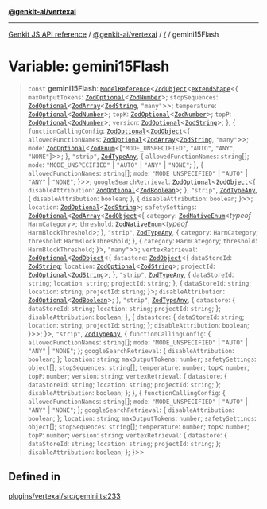 [**@genkit-ai/vertexai**](../README.md)

***

[Genkit JS API reference](../../../README.md) / [@genkit-ai/vertexai](../README.md) / [/](../README.md) / gemini15Flash

# Variable: gemini15Flash

> `const` **gemini15Flash**: [`ModelReference`](../../../genkit/interfaces/ModelReference.md)\<[`ZodObject`](../../../genkit/namespaces/z/classes/ZodObject.md)\<[`extendShape`](../../../genkit/namespaces/z/namespaces/objectUtil/type-aliases/extendShape.md)\<\{ `maxOutputTokens`: [`ZodOptional`](../../../genkit/namespaces/z/classes/ZodOptional.md)\<[`ZodNumber`](../../../genkit/namespaces/z/classes/ZodNumber.md)\>; `stopSequences`: [`ZodOptional`](../../../genkit/namespaces/z/classes/ZodOptional.md)\<[`ZodArray`](../../../genkit/namespaces/z/classes/ZodArray.md)\<[`ZodString`](../../../genkit/namespaces/z/classes/ZodString.md), `"many"`\>\>; `temperature`: [`ZodOptional`](../../../genkit/namespaces/z/classes/ZodOptional.md)\<[`ZodNumber`](../../../genkit/namespaces/z/classes/ZodNumber.md)\>; `topK`: [`ZodOptional`](../../../genkit/namespaces/z/classes/ZodOptional.md)\<[`ZodNumber`](../../../genkit/namespaces/z/classes/ZodNumber.md)\>; `topP`: [`ZodOptional`](../../../genkit/namespaces/z/classes/ZodOptional.md)\<[`ZodNumber`](../../../genkit/namespaces/z/classes/ZodNumber.md)\>; `version`: [`ZodOptional`](../../../genkit/namespaces/z/classes/ZodOptional.md)\<[`ZodString`](../../../genkit/namespaces/z/classes/ZodString.md)\>; \}, \{ `functionCallingConfig`: [`ZodOptional`](../../../genkit/namespaces/z/classes/ZodOptional.md)\<[`ZodObject`](../../../genkit/namespaces/z/classes/ZodObject.md)\<\{ `allowedFunctionNames`: [`ZodOptional`](../../../genkit/namespaces/z/classes/ZodOptional.md)\<[`ZodArray`](../../../genkit/namespaces/z/classes/ZodArray.md)\<[`ZodString`](../../../genkit/namespaces/z/classes/ZodString.md), `"many"`\>\>; `mode`: [`ZodOptional`](../../../genkit/namespaces/z/classes/ZodOptional.md)\<[`ZodEnum`](../../../genkit/namespaces/z/classes/ZodEnum.md)\<[`"MODE_UNSPECIFIED"`, `"AUTO"`, `"ANY"`, `"NONE"`]\>\>; \}, `"strip"`, [`ZodTypeAny`](../../../genkit/namespaces/z/type-aliases/ZodTypeAny.md), \{ `allowedFunctionNames`: `string`[]; `mode`: `"MODE_UNSPECIFIED"` \| `"AUTO"` \| `"ANY"` \| `"NONE"`; \}, \{ `allowedFunctionNames`: `string`[]; `mode`: `"MODE_UNSPECIFIED"` \| `"AUTO"` \| `"ANY"` \| `"NONE"`; \}\>\>; `googleSearchRetrieval`: [`ZodOptional`](../../../genkit/namespaces/z/classes/ZodOptional.md)\<[`ZodObject`](../../../genkit/namespaces/z/classes/ZodObject.md)\<\{ `disableAttribution`: [`ZodOptional`](../../../genkit/namespaces/z/classes/ZodOptional.md)\<[`ZodBoolean`](../../../genkit/namespaces/z/classes/ZodBoolean.md)\>; \}, `"strip"`, [`ZodTypeAny`](../../../genkit/namespaces/z/type-aliases/ZodTypeAny.md), \{ `disableAttribution`: `boolean`; \}, \{ `disableAttribution`: `boolean`; \}\>\>; `location`: [`ZodOptional`](../../../genkit/namespaces/z/classes/ZodOptional.md)\<[`ZodString`](../../../genkit/namespaces/z/classes/ZodString.md)\>; `safetySettings`: [`ZodOptional`](../../../genkit/namespaces/z/classes/ZodOptional.md)\<[`ZodArray`](../../../genkit/namespaces/z/classes/ZodArray.md)\<[`ZodObject`](../../../genkit/namespaces/z/classes/ZodObject.md)\<\{ `category`: [`ZodNativeEnum`](../../../genkit/namespaces/z/classes/ZodNativeEnum.md)\<*typeof* `HarmCategory`\>; `threshold`: [`ZodNativeEnum`](../../../genkit/namespaces/z/classes/ZodNativeEnum.md)\<*typeof* `HarmBlockThreshold`\>; \}, `"strip"`, [`ZodTypeAny`](../../../genkit/namespaces/z/type-aliases/ZodTypeAny.md), \{ `category`: `HarmCategory`; `threshold`: `HarmBlockThreshold`; \}, \{ `category`: `HarmCategory`; `threshold`: `HarmBlockThreshold`; \}\>, `"many"`\>\>; `vertexRetrieval`: [`ZodOptional`](../../../genkit/namespaces/z/classes/ZodOptional.md)\<[`ZodObject`](../../../genkit/namespaces/z/classes/ZodObject.md)\<\{ `datastore`: [`ZodObject`](../../../genkit/namespaces/z/classes/ZodObject.md)\<\{ `dataStoreId`: [`ZodString`](../../../genkit/namespaces/z/classes/ZodString.md); `location`: [`ZodOptional`](../../../genkit/namespaces/z/classes/ZodOptional.md)\<[`ZodString`](../../../genkit/namespaces/z/classes/ZodString.md)\>; `projectId`: [`ZodOptional`](../../../genkit/namespaces/z/classes/ZodOptional.md)\<[`ZodString`](../../../genkit/namespaces/z/classes/ZodString.md)\>; \}, `"strip"`, [`ZodTypeAny`](../../../genkit/namespaces/z/type-aliases/ZodTypeAny.md), \{ `dataStoreId`: `string`; `location`: `string`; `projectId`: `string`; \}, \{ `dataStoreId`: `string`; `location`: `string`; `projectId`: `string`; \}\>; `disableAttribution`: [`ZodOptional`](../../../genkit/namespaces/z/classes/ZodOptional.md)\<[`ZodBoolean`](../../../genkit/namespaces/z/classes/ZodBoolean.md)\>; \}, `"strip"`, [`ZodTypeAny`](../../../genkit/namespaces/z/type-aliases/ZodTypeAny.md), \{ `datastore`: \{ `dataStoreId`: `string`; `location`: `string`; `projectId`: `string`; \}; `disableAttribution`: `boolean`; \}, \{ `datastore`: \{ `dataStoreId`: `string`; `location`: `string`; `projectId`: `string`; \}; `disableAttribution`: `boolean`; \}\>\>; \}\>, `"strip"`, [`ZodTypeAny`](../../../genkit/namespaces/z/type-aliases/ZodTypeAny.md), \{ `functionCallingConfig`: \{ `allowedFunctionNames`: `string`[]; `mode`: `"MODE_UNSPECIFIED"` \| `"AUTO"` \| `"ANY"` \| `"NONE"`; \}; `googleSearchRetrieval`: \{ `disableAttribution`: `boolean`; \}; `location`: `string`; `maxOutputTokens`: `number`; `safetySettings`: `object`[]; `stopSequences`: `string`[]; `temperature`: `number`; `topK`: `number`; `topP`: `number`; `version`: `string`; `vertexRetrieval`: \{ `datastore`: \{ `dataStoreId`: `string`; `location`: `string`; `projectId`: `string`; \}; `disableAttribution`: `boolean`; \}; \}, \{ `functionCallingConfig`: \{ `allowedFunctionNames`: `string`[]; `mode`: `"MODE_UNSPECIFIED"` \| `"AUTO"` \| `"ANY"` \| `"NONE"`; \}; `googleSearchRetrieval`: \{ `disableAttribution`: `boolean`; \}; `location`: `string`; `maxOutputTokens`: `number`; `safetySettings`: `object`[]; `stopSequences`: `string`[]; `temperature`: `number`; `topK`: `number`; `topP`: `number`; `version`: `string`; `vertexRetrieval`: \{ `datastore`: \{ `dataStoreId`: `string`; `location`: `string`; `projectId`: `string`; \}; `disableAttribution`: `boolean`; \}; \}\>\>

## Defined in

[plugins/vertexai/src/gemini.ts:233](https://github.com/firebase/genkit/blob/286538acadb0c266800cfa4edc099546226d5af8/js/plugins/vertexai/src/gemini.ts#L233)
